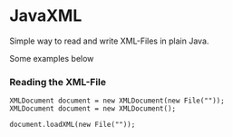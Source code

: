 <h1>JavaXML</h1>
<div>
  <p>Simple way to read and write XML-Files in plain Java.</p>
  <p>Some examples below</p>
</div>
<div>
  <h3>Reading the XML-File</h3>
  <code>XMLDocument document = new XMLDocument(new File("<your XML-File>"));</code>
  <br/>
  <code>XMLDocument document = new XMLDocument();
  <br/>document.loadXML(new File("<your XML-File>"));</code>
</div>
